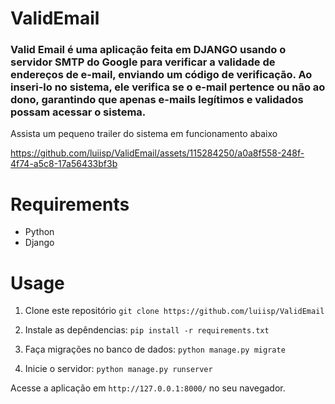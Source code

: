 # ValidEmail

### Valid Email é uma aplicação feita em DJANGO usando o servidor SMTP do Google para verificar a validade de endereços de e-mail, enviando um código de verificação. Ao inseri-lo no sistema, ele verifica se o e-mail pertence ou não ao dono, garantindo que apenas e-mails legítimos e validados possam acessar o sistema.

Assista um pequeno trailer do sistema em funcionamento abaixo

https://github.com/luiisp/ValidEmail/assets/115284250/a0a8f558-248f-4f74-a5c8-17a56433bf3b


# Requirements

- Python 
- Django

# Usage 

1. Clone este repositório
```git clone https://github.com/luiisp/ValidEmail```

2. Instale as depêndencias:
```pip install -r requirements.txt```

3. Faça migrações no banco de dados:
```python manage.py migrate```

4. Inicie o servidor:
 ```python manage.py runserver```

Acesse a aplicação em `http://127.0.0.1:8000/` no seu navegador.




